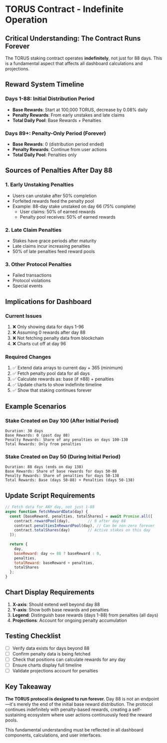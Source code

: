# TORUS Contract - Indefinite Operation

## Critical Understanding: The Contract Runs Forever

The TORUS staking contract operates **indefinitely**, not just for 88 days. This is a fundamental aspect that affects all dashboard calculations and projections.

## Reward System Timeline

### Days 1-88: Initial Distribution Period
- **Base Rewards**: Start at 100,000 TORUS, decrease by 0.08% daily
- **Penalty Rewards**: From early unstakes and late claims
- **Total Daily Pool**: Base Rewards + Penalties

### Days 89+: Penalty-Only Period (Forever)
- **Base Rewards**: 0 (distribution period ended)
- **Penalty Rewards**: Continue from user actions
- **Total Daily Pool**: Penalties only

## Sources of Penalties After Day 88

### 1. Early Unstaking Penalties
- Users can unstake after 50% completion
- Forfeited rewards feed the penalty pool
- Example: 88-day stake unstaked on day 66 (75% complete)
  - User claims: 50% of earned rewards
  - Penalty pool receives: 50% of earned rewards

### 2. Late Claim Penalties
- Stakes have grace periods after maturity
- Late claims incur increasing penalties
- 50% of late penalties feed reward pools

### 3. Other Protocol Penalties
- Failed transactions
- Protocol violations
- Special events

## Implications for Dashboard

### Current Issues
1. ❌ Only showing data for days 1-96
2. ❌ Assuming 0 rewards after day 88
3. ❌ Not fetching penalty data from blockchain
4. ❌ Charts cut off at day 96

### Required Changes
1. ✅ Extend data arrays to current day + 365 (minimum)
2. ✅ Fetch penalty pool data for all days
3. ✅ Calculate rewards as: base (if ≤88) + penalties
4. ✅ Update charts to show indefinite timeline
5. ✅ Show that staking continues forever

## Example Scenarios

### Stake Created on Day 100 (After Initial Period)
```
Duration: 30 days
Base Rewards: 0 (past day 88)
Penalty Rewards: Share of any penalties on days 100-130
Total Rewards: Only from penalties
```

### Stake Created on Day 50 (During Initial Period)
```
Duration: 88 days (ends on day 138)
Base Rewards: Share of base rewards for days 50-88
Penalty Rewards: Share of penalties for days 50-138
Total Rewards: Base (days 50-88) + Penalties (days 50-138)
```

## Update Script Requirements

```javascript
// Fetch data for ANY day, not just 1-88
async function fetchRewardData(day) {
  const [baseReward, penalties, totalShares] = await Promise.all([
    contract.rewardPool(day),        // 0 after day 88
    contract.penaltiesInRewardPool(day), // Can be non-zero forever
    contract.totalShares(day)        // Active stakes on this day
  ]);
  
  return {
    day,
    baseReward: day <= 88 ? baseReward : 0,
    penalties,
    totalReward: baseReward + penalties,
    totalShares
  };
}
```

## Chart Display Requirements

1. **X-axis**: Should extend well beyond day 88
2. **Y-axis**: Show both base rewards and penalties
3. **Legend**: Distinguish base rewards (days 1-88) from penalties (all days)
4. **Projections**: Account for ongoing penalty accumulation

## Testing Checklist

- [ ] Verify data exists for days beyond 88
- [ ] Confirm penalty data is being fetched
- [ ] Check that positions can calculate rewards for any day
- [ ] Ensure charts display full timeline
- [ ] Validate projections account for penalties

## Key Takeaway

**The TORUS protocol is designed to run forever.** Day 88 is not an endpoint—it's merely the end of the initial base reward distribution. The protocol continues indefinitely with penalty-based rewards, creating a self-sustaining ecosystem where user actions continuously feed the reward pools.

This fundamental understanding must be reflected in all dashboard components, calculations, and user interfaces.